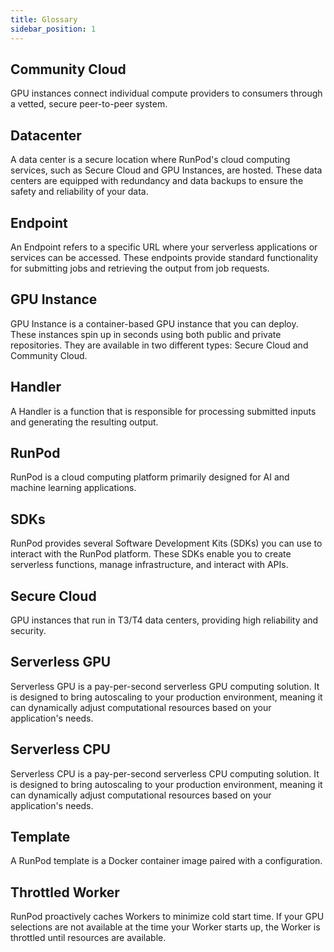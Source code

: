 ```yaml
---
title: Glossary
sidebar_position: 1
---
```


## Community Cloud

GPU instances connect individual compute providers to consumers through a vetted, secure peer-to-peer system.

## Datacenter

A data center is a secure location where RunPod's cloud computing services, such as Secure Cloud and GPU Instances, are hosted. These data centers are equipped with redundancy and data backups to ensure the safety and reliability of your data.

## Endpoint

An Endpoint refers to a specific URL where your serverless applications or services can be accessed. These endpoints provide standard functionality for submitting jobs and retrieving the output from job requests.

## GPU Instance

GPU Instance is a container-based GPU instance that you can deploy. These instances spin up in seconds using both public and private repositories. They are available in two different types: Secure Cloud and Community Cloud.

## Handler

A Handler is a function that is responsible for processing submitted inputs and generating the resulting output.

## RunPod

RunPod is a cloud computing platform primarily designed for AI and machine learning applications.

## SDKs

RunPod provides several Software Development Kits (SDKs) you can use to interact with the RunPod platform.
These SDKs enable you to create serverless functions, manage infrastructure, and interact with APIs.

## Secure Cloud

GPU instances that run in T3/T4 data centers, providing high reliability and security.

## Serverless GPU

Serverless GPU is a pay-per-second serverless GPU computing solution. It is designed to bring autoscaling to your production environment, meaning it can dynamically adjust computational resources based on your application's needs.

## Serverless CPU

Serverless CPU is a pay-per-second serverless CPU computing solution. It is designed to bring autoscaling to your production environment, meaning it can dynamically adjust computational resources based on your application's needs.

## Template

A RunPod template is a Docker container image paired with a configuration.

## Throttled Worker

RunPod proactively caches Workers to minimize cold start time. If your GPU selections are not available at the time your Worker starts up, the Worker is throttled until resources are available.
